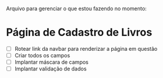 Arquivo para gerenciar o que estou fazendo no momento:

# Página de Cadastro de Livros
- [ ] Rotear link da navbar para renderizar a página em questão
- [ ] Criar todos os campos
- [ ] Implantar máscara de campos
- [ ] Implantar validação de dados